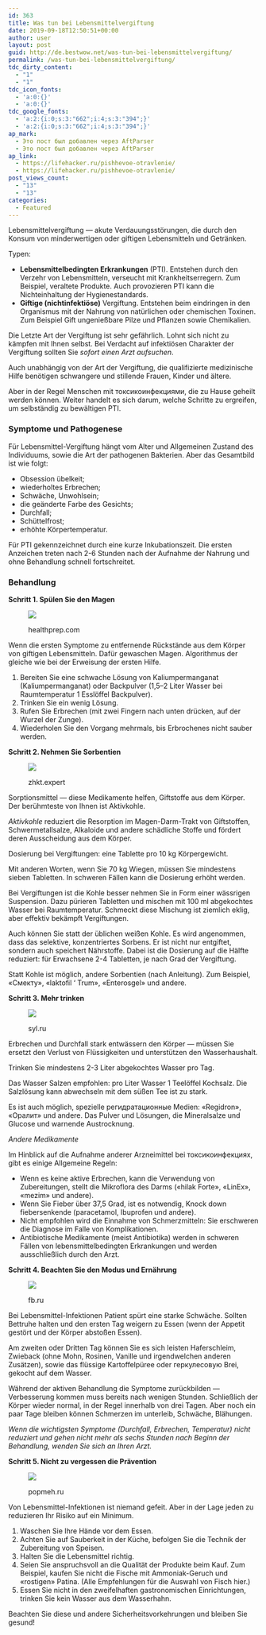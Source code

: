 ```yaml
---
id: 363
title: Was tun bei Lebensmittelvergiftung
date: 2019-09-18T12:50:51+00:00
author: user
layout: post
guid: http://de.bestwow.net/was-tun-bei-lebensmittelvergiftung/
permalink: /was-tun-bei-lebensmittelvergiftung/
tdc_dirty_content:
  - "1"
  - "1"
tdc_icon_fonts:
  - 'a:0:{}'
  - 'a:0:{}'
tdc_google_fonts:
  - 'a:2:{i:0;s:3:"662";i:4;s:3:"394";}'
  - 'a:2:{i:0;s:3:"662";i:4;s:3:"394";}'
ap_mark:
  - Это пост был добавлен через AftParser
  - Это пост был добавлен через AftParser
ap_link:
  - https://lifehacker.ru/pishhevoe-otravlenie/
  - https://lifehacker.ru/pishhevoe-otravlenie/
post_views_count:
  - "13"
  - "13"
categories:
  - Featured
---
```

<div>
  Lebensmittelvergiftung — akute Verdauungsstörungen, die durch den Konsum von minderwertigen oder giftigen Lebensmitteln und Getränken.
</div>

Typen:

  * **Lebensmittelbedingten Erkrankungen** (PTI). Entstehen durch den Verzehr von Lebensmitteln, verseucht mit Krankheitserregern. Zum Beispiel, veraltete Produkte. Auch provozieren PTI kann die Nichteinhaltung der Hygienestandards.
  * **Giftige (nichtinfektiöse)** Vergiftung. Entstehen beim eindringen in den Organismus mit der Nahrung von natürlichen oder chemischen Toxinen. Zum Beispiel Gift ungenießbare Pilze und Pflanzen sowie Chemikalien.

Die Letzte Art der Vergiftung ist sehr gefährlich. Lohnt sich nicht zu kämpfen mit Ihnen selbst. Bei Verdacht auf infektiösen Charakter der Vergiftung sollten Sie _sofort einen Arzt aufsuchen_.

Auch unabhängig von der Art der Vergiftung, die qualifizierte medizinische Hilfe benötigen schwangere und stillende Frauen, Kinder und ältere.

Aber in der Regel Menschen mit токсикоинфекциями, die zu Hause geheilt werden können. Weiter handelt es sich darum, welche Schritte zu ergreifen, um selbständig zu bewältigen PTI.

### Symptome und Pathogenese

Für Lebensmittel-Vergiftung hängt vom Alter und Allgemeinen Zustand des Individuums, sowie die Art der pathogenen Bakterien. Aber das Gesamtbild ist wie folgt:

  * Obsession übelkeit;
  * wiederholtes Erbrechen;
  * Schwäche, Unwohlsein;
  * die geänderte Farbe des Gesichts;
  * Durchfall;
  * Schüttelfrost;
  * erhöhte Körpertemperatur.

Für PTI gekennzeichnet durch eine kurze Inkubationszeit. Die ersten Anzeichen treten nach 2-6 Stunden nach der Aufnahme der Nahrung und ohne Behandlung schnell fortschreitet.

### Behandlung

**Schritt 1. Spülen Sie den Magen**<figure>

![](http://de.bestwow.net/wp-content/uploads/2019/09/chto-delat-pri-pischevom-otravlenii-1.jpg) <figcaption>healthprep.com</figcaption></figure> 

Wenn die ersten Symptome zu entfernende Rückstände aus dem Körper von giftigen Lebensmitteln. Dafür gewaschen Magen. Algorithmus der gleiche wie bei der Erweisung der ersten Hilfe.

  1. Bereiten Sie eine schwache Lösung von Kaliumpermanganat (Kaliumpermanganat) oder Backpulver (1,5–2 Liter Wasser bei Raumtemperatur 1 Esslöffel Backpulver).
  2. Trinken Sie ein wenig Lösung.
  3. Rufen Sie Erbrechen (mit zwei Fingern nach unten drücken, auf der Wurzel der Zunge).
  4. Wiederholen Sie den Vorgang mehrmals, bis Erbrochenes nicht sauber werden.

**Schritt 2. Nehmen Sie Sorbentien**<figure>

![](http://de.bestwow.net/wp-content/uploads/2019/09/chto-delat-pri-pischevom-otravlenii-2.jpg) <figcaption>zhkt.expert</figcaption></figure> 

Sorptionsmittel — diese Medikamente helfen, Giftstoffe aus dem Körper. Der berühmteste von Ihnen ist Aktivkohle.

_Aktivkohle_ reduziert die Resorption im Magen-Darm-Trakt von Giftstoffen, Schwermetallsalze, Alkaloide und andere schädliche Stoffe und fördert deren Ausscheidung aus dem Körper.

<div>
  Dosierung bei Vergiftungen: eine Tablette pro 10 kg Körpergewicht.
</div>

Mit anderen Worten, wenn Sie 70 kg Wiegen, müssen Sie mindestens sieben Tabletten. In schweren Fällen kann die Dosierung erhöht werden.

Bei Vergiftungen ist die Kohle besser nehmen Sie in Form einer wässrigen Suspension. Dazu pürieren Tabletten und mischen mit 100 ml abgekochtes Wasser bei Raumtemperatur. Schmeckt diese Mischung ist ziemlich eklig, aber effektiv bekämpft Vergiftungen.

Auch können Sie statt der üblichen weißen Kohle. Es wird angenommen, dass das selektive, konzentriertes Sorbens. Er ist nicht nur entgiftet, sondern auch speichert Nährstoffe. Dabei ist die Dosierung auf die Hälfte reduziert: für Erwachsene 2-4 Tabletten, je nach Grad der Vergiftung.

Statt Kohle ist möglich, andere Sorbentien (nach Anleitung). Zum Beispiel, «Смекту», «laktofil &#8216; Trum», «Enterosgel» und andere.

**Schritt 3. Mehr trinken**<figure>

![](http://de.bestwow.net/wp-content/uploads/2019/09/chto-delat-pri-pischevom-otravlenii-3.jpg) <figcaption>syl.ru</figcaption></figure> 

Erbrechen und Durchfall stark entwässern den Körper — müssen Sie ersetzt den Verlust von Flüssigkeiten und unterstützen den Wasserhaushalt.

<div>
  Trinken Sie mindestens 2-3 Liter abgekochtes Wasser pro Tag.
</div>

Das Wasser Salzen empfohlen: pro Liter Wasser 1 Teelöffel Kochsalz. Die Salzlösung kann abwechseln mit dem süßen Tee ist zu stark.

Es ist auch möglich, spezielle регидратационные Medien: «Regidron», «Оралит» und andere. Das Pulver und Lösungen, die Mineralsalze und Glucose und warnende Austrocknung.

_Andere Medikamente_

Im Hinblick auf die Aufnahme anderer Arzneimittel bei токсикоинфекциях, gibt es einige Allgemeine Regeln:

  * Wenn es keine aktive Erbrechen, kann die Verwendung von Zubereitungen, stellt die Mikroflora des Darms («hilak Forte», «LinEx», «mezim» und andere).
  * Wenn Sie Fieber über 37,5 Grad, ist es notwendig, Knock down fiebersenkende (paracetamol, Ibuprofen und andere).
  * Nicht empfohlen wird die Einnahme von Schmerzmitteln: Sie erschweren die Diagnose im Falle von Komplikationen.
  * Antibiotische Medikamente (meist Antibiotika) werden in schweren Fällen von lebensmittelbedingten Erkrankungen und werden ausschließlich durch den Arzt.

**Schritt 4. Beachten Sie den Modus und Ernährung**<figure>

![](http://de.bestwow.net/wp-content/uploads/2019/09/chto-delat-pri-pischevom-otravlenii-4.jpg) <figcaption>fb.ru</figcaption></figure> 

Bei Lebensmittel-Infektionen Patient spürt eine starke Schwäche. Sollten Bettruhe halten und den ersten Tag weigern zu Essen (wenn der Appetit gestört und der Körper abstoßen Essen).

Am zweiten oder Dritten Tag können Sie es sich leisten Haferschleim, Zwieback (ohne Mohn, Rosinen, Vanille und irgendwelchen anderen Zusätzen), sowie das flüssige Kartoffelpüree oder геркулесовую Brei, gekocht auf dem Wasser.

Während der aktiven Behandlung die Symptome zurückbilden — Verbesserung kommen muss bereits nach wenigen Stunden. Schließlich der Körper wieder normal, in der Regel innerhalb von drei Tagen. Aber noch ein paar Tage bleiben können Schmerzen im unterleib, Schwäche, Blähungen.

_Wenn die wichtigsten Symptome (Durchfall, Erbrechen, Temperatur) nicht reduziert und gehen nicht mehr als sechs Stunden nach Beginn der Behandlung, wenden Sie sich an Ihren Arzt._

**Schritt 5. Nicht zu vergessen die Prävention**<figure>

![](http://de.bestwow.net/wp-content/uploads/2019/09/chto-delat-pri-pischevom-otravlenii-5.jpg) <figcaption>popmeh.ru</figcaption></figure> 

Von Lebensmittel-Infektionen ist niemand gefeit. Aber in der Lage jeden zu reduzieren Ihr Risiko auf ein Minimum.

  1. Waschen Sie Ihre Hände vor dem Essen.
  2. Achten Sie auf Sauberkeit in der Küche, befolgen Sie die Technik der Zubereitung von Speisen.
  3. Halten Sie die Lebensmittel richtig.
  4. Seien Sie anspruchsvoll an die Qualität der Produkte beim Kauf. Zum Beispiel, kaufen Sie nicht die Fische mit Ammoniak-Geruch und «rostigen» Patina. (Alle Empfehlungen für die Auswahl von Fisch hier.)
  5. Essen Sie nicht in den zweifelhaften gastronomischen Einrichtungen, trinken Sie kein Wasser aus dem Wasserhahn.

<div>
  Beachten Sie diese und andere Sicherheitsvorkehrungen und bleiben Sie gesund!
</div>